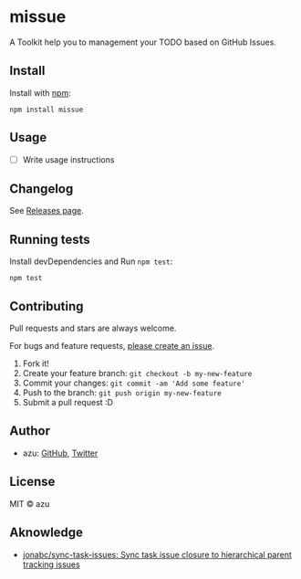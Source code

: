 # missue

A Toolkit help you to management your TODO based on GitHub Issues.

## Install

Install with [npm](https://www.npmjs.com/):

    npm install missue

## Usage

- [ ] Write usage instructions

## Changelog

See [Releases page](https://github.com/azu/missue/releases).

## Running tests

Install devDependencies and Run `npm test`:

    npm test

## Contributing

Pull requests and stars are always welcome.

For bugs and feature requests, [please create an issue](https://github.com/azu/missue/issues).

1. Fork it!
2. Create your feature branch: `git checkout -b my-new-feature`
3. Commit your changes: `git commit -am 'Add some feature'`
4. Push to the branch: `git push origin my-new-feature`
5. Submit a pull request :D

## Author

- azu: [GitHub](https://github.com/azu), [Twitter](https://twitter.com/azu_re)

## License

MIT © azu

## Aknowledge

- [jonabc/sync-task-issues: Sync task issue closure to hierarchical parent tracking issues](https://github.com/jonabc/sync-task-issues)

